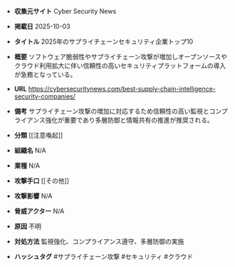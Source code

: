 - **収集元サイト**
Cyber Security News

- **掲載日**
2025-10-03

- **タイトル**
2025年のサプライチェーンセキュリティ企業トップ10

- **概要**
ソフトウェア脆弱性やサプライチェーン攻撃が増加しオープンソースやクラウド利用拡大に伴い信頼性の高いセキュリティプラットフォームの導入が急務となっている。

- **URL**
https://cybersecuritynews.com/best-supply-chain-intelligence-security-companies/

- **備考**
サプライチェーン攻撃の増加に対応するため信頼性の高い監視とコンプライアンス強化が重要であり多層防御と情報共有の推進が推奨される。

- **分類**
[[注意喚起]]

- **組織名**
N/A

- **業種**
N/A

- **攻撃手口**
[[その他]]

- **攻撃影響**
N/A

- **脅威アクター**
N/A

- **原因**
不明

- **対処方法**
監視強化、コンプライアンス遵守、多層防御の実施

- **ハッシュタグ**
#サプライチェーン攻撃 #セキュリティ #クラウド
